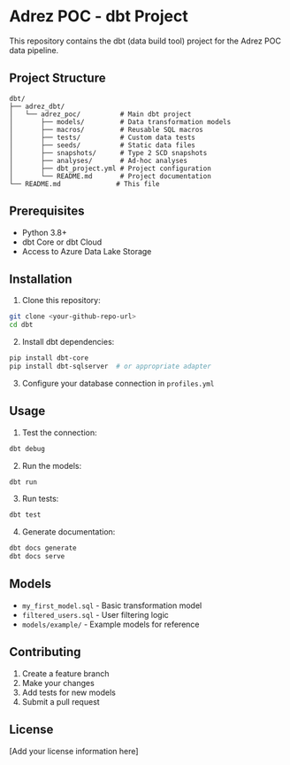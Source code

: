 # Adrez POC - dbt Project

This repository contains the dbt (data build tool) project for the Adrez POC data pipeline.

## Project Structure

```
dbt/
├── adrez_dbt/
│   └── adrez_poc/          # Main dbt project
│       ├── models/         # Data transformation models
│       ├── macros/         # Reusable SQL macros
│       ├── tests/          # Custom data tests
│       ├── seeds/          # Static data files
│       ├── snapshots/      # Type 2 SCD snapshots
│       ├── analyses/       # Ad-hoc analyses
│       ├── dbt_project.yml # Project configuration
│       └── README.md       # Project documentation
└── README.md              # This file
```

## Prerequisites

- Python 3.8+
- dbt Core or dbt Cloud
- Access to Azure Data Lake Storage

## Installation

1. Clone this repository:
```bash
git clone <your-github-repo-url>
cd dbt
```

2. Install dbt dependencies:
```bash
pip install dbt-core
pip install dbt-sqlserver  # or appropriate adapter
```

3. Configure your database connection in `profiles.yml`

## Usage

1. Test the connection:
```bash
dbt debug
```

2. Run the models:
```bash
dbt run
```

3. Run tests:
```bash
dbt test
```

4. Generate documentation:
```bash
dbt docs generate
dbt docs serve
```

## Models

- `my_first_model.sql` - Basic transformation model
- `filtered_users.sql` - User filtering logic
- `models/example/` - Example models for reference

## Contributing

1. Create a feature branch
2. Make your changes
3. Add tests for new models
4. Submit a pull request

## License

[Add your license information here] 